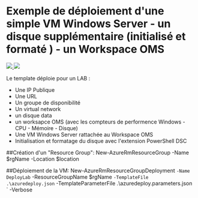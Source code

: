 # Exemple de déploiement d'une simple VM Windows Server - un disque supplémentaire (initialisé et formaté ) - un Workspace OMS

<a href="https://portal.azure.com/#create/Microsoft.Template/uri/https%3A%2F%2Fraw.githubusercontent.com%2FPierre-Chesne%2Fazure%2Fmaster%2Fazure-quickstart-templates%2FWorkshop-2%2Fazuredeploy.json" target="_blank">
    <img src="http://azuredeploy.net/deploybutton.png"/>
</a>
<a href="http://armviz.io/#/?load=https%3A%2F%2Fraw.githubusercontent.com%2FPierre-Chesne%2Fazure%2Fmaster%2Fazure-quickstart-templates%2FWorkshop-2%2Fazuredeploy.json" target="_blank">
    <img src="http://armviz.io/visualizebutton.png"/>
</a>



Le template déploie pour un LAB :
- Une IP Publique
- Une URL
- Un groupe de disponibilité
- Un virtual network
- un disque data
- un worksapce OMS (avec les compteurs de performence Windows - CPU - Mémoire - Disque)
- Une VM Windows Server rattachée au Workspace OMS
- Initialisation et formatage du disque avec l'extension PowerShell DSC




##Création d'un "Resource Group":
New-AzureRmResourceGroup -Name $rgName -Location $location 


##Déploiement de la VM:
New-AzureRmResourceGroupDeployment `
-Name DeployLab `
-ResourceGroupName $rgName `
-TemplateFile .\azuredeploy.json `
-TemplateParameterFile .\azuredeploy.parameters.json `
-Verbose

